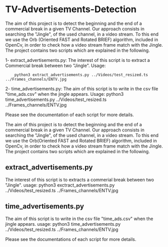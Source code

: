 # TV-Advertisements-Detection

The aim of this project is to detect the beginning and the end of a commercial break in a given TV Channel. Our approach consists in searching the "Jingle", of the used channel, in a video stream. To this end we use the Orb (Oriented FAST and Rotated BRIEF) algorithm, included in OpenCv, in order to check how a video stream frame match with the Jingle. The project contains two scripts which are explained in the following.

1- extract_advertisements.py: The interest of this script is to extract a Commercial break between two "Jingle".
Usage: 
        
        python3 extract_advertisements.py ../Videos/test_resized.ts ../Frames_channels/ENTV.jpg

2- time_advertisements.py: The aim of this script is to write in the csv file "time_ads.csv" when the jingle appears.
Usage: python3 time_advertisements.py ../Videos/test_resized.ts ../Frames_channels/ENTV.jpg

Please see the documentation of each script for more details.

The aim of this project is to detect the beginning and the end of a commercial break in a given TV Channel. Our approach consists in searching the "Jingle", of the used channel, in a video stream. To this end we use the Orb(Oriented FAST and Rotated BRIEF) algorithm, included in OpenCv, in order to check how a video stream frame match with the Jingle. The project contains two scripts which are explained in the following.

## extract_advertisements.py
The interest of this script is to extracts a commerial break between two "Jingle".
usage: python3 exctract_advertisements.py ../Videos/test_resized.ts ../Frames_channels/ENTV.jpg

## time_advertisements.py
The aim of this script is to write in the csv file "time_ads.csv" when the jingle appears.
usage: python3 time_advertisements.py ../Videos/test_resized.ts ../Frames_channels/ENTV.jpg

Please see the documentations of each script for more details.
